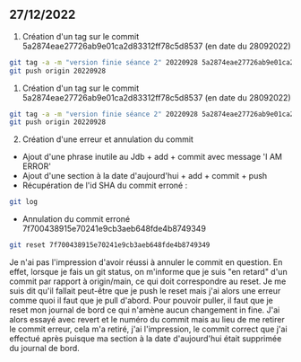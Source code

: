 ## 27/12/2022
1. Création d'un tag sur le commit 5a2874eae27726ab9e01ca2d83312ff78c5d8537 (en date du 28092022)
```bash
git tag -a -m "version finie séance 2" 20220928 5a2874eae27726ab9e01ca2d83312ff78c5d8537
git push origin 20220928
```
1. Création d'un tag sur le commit 5a2874eae27726ab9e01ca2d83312ff78c5d8537 (en date du 28092022)
```bash
git tag -a -m "version finie séance 2" 20220928 5a2874eae27726ab9e01ca2d83312ff78c5d8537
git push origin 20220928
```
2. Création d'une erreur et annulation du commit
- Ajout d'une phrase inutile au Jdb + add + commit avec message 'I AM ERROR'
- Ajout d'une section à la date d'aujourd'hui + add + commit + push
- Récupération de l'id SHA du commit erroné : 
```bash
git log
```
- Annulation du commit erroné 7f700438915e70241e9cb3aeb648fde4b8749349
```bash
git reset 7f700438915e70241e9cb3aeb648fde4b8749349
```
Je n'ai pas l'impression d'avoir réussi à annuler le commit en question. En effet, lorsque je fais un git status, on m'informe que je suis "en retard" d'un commit par rapport à origin/main, ce qui doit correspondre au reset. Je me suis dit qu'il fallait peut-être que je push le reset mais j'ai alors une erreur comme quoi il faut que je pull d'abord. Pour pouvoir puller, il faut que je reset mon journal de bord ce qui n'amène aucun changement in fine. J'ai alors essayé avec revert et le numéro du commit mais au lieu de me retirer le commit erreur, cela m'a retiré, j'ai l'impression, le commit correct que j'ai effectué après puisque ma section à la date d'aujourd'hui était supprimée du journal de bord.
